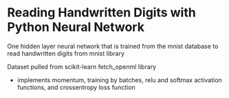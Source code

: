 # Reading Handwritten Digits with Python Neural Network

One hidden layer neural network that is trained from the mnist database to read handwritten digits from mnist library

Dataset pulled from scikit-learn fetch_openml library

- implements momentum, training by batches, relu and softmax activation functions, and crossentropy loss function
  
